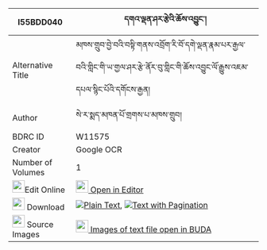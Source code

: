 |I55BDD040|དགའ་ལྡན་ཤར་རྩེའི་ཆོས་འབྱུང་། 
| --- | --- 
|Alternative Title |མཁས་གྲུབ་བྱེ་བའི་བསྟི་གནས་འབྲོག་རི་བོ་དགེ་ལྡན་རྣམ་པར་རྒྱལ་བའི་གླིང་གི་ཡ་གྱལ་ཤར་རྩེ་ནོར་བུ་གླིང་གི་ཆོས་འབྱུང་ལོ་རྒྱུས་འཇམ་དཔལ་སྙིང་པོའི་དགོངས་རྒྱན།
|Author| སེ་ར་སྨད་མཁན་པོ་གྲགས་པ་མཁས་གྲུབ།
|BDRC ID | W11575
|Creator | Google OCR
|Number of Volumes| 1
|<img width="25" src="https://img.icons8.com/color/25/000000/edit-property.png">Edit Online| [<img width="25" src="https://avatars.githubusercontent.com/u/45091458?s=200&v=4"> Open in Editor](http://editor.openpecha.org/I55BDD040)
|<img width="25" src="https://img.icons8.com/fluent/48/000000/download-2.png"/>  Download | [![](https://img.icons8.com/color/20/000000/txt.png)Plain Text](https://github.com/Openpecha/I55BDD040/releases/download/v1/ganden_shar_tse_i_chojung_plain_I55BDD040.zip), [![](https://img.icons8.com/color/20/000000/txt.png)Text with Pagination](https://github.com/Openpecha/I55BDD040/releases/download/v1/ganden_shar_tse_i_chojung_pages_I55BDD040.zip)
|<img width="25" src="https://img.icons8.com/plasticine/100/000000/pictures-folder.png"/>  Source Images | [<img width="25" src="https://library.bdrc.io/icons/BUDA-small.svg"> Images of text file open in BUDA](https://library.bdrc.io/show/bdr:W11575)